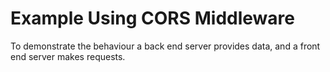 # Example Using CORS Middleware

To demonstrate the behaviour a back end server provides data, and a front end
server makes requests.

